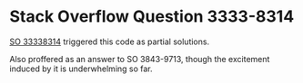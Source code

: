 # Stack Overflow Question 3333-8314

[SO 33338314](http://stackoverflow.com/q/33338314) triggered this code as partial solutions.

Also proffered as an answer to SO 3843-9713, though the excitement
induced by it is underwhelming so far.

